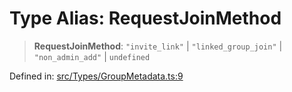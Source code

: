 # Type Alias: RequestJoinMethod

> **RequestJoinMethod**: `"invite_link"` \| `"linked_group_join"` \| `"non_admin_add"` \| `undefined`

Defined in: [src/Types/GroupMetadata.ts:9](https://github.com/Fokusdotid/Baileys/blob/3533fb5d5a1e97f0cc8384505a121b389a346518/src/Types/GroupMetadata.ts#L9)
